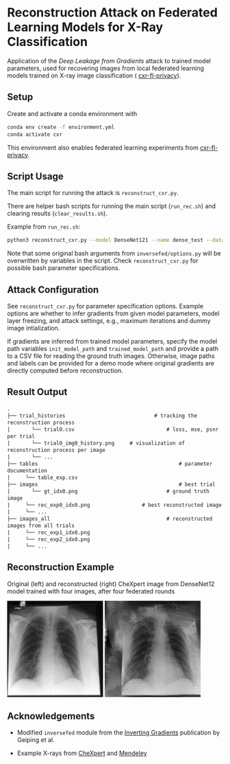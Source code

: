 # Reconstruction Attack on Federated Learning Models for X-Ray Classification

Application of the _Deep Leakage from Gradients_ attack to trained model parameters, used for recovering images from local federated learning models trained on X-ray image classification ( [cxr-fl-privacy](https://github.com/linev8k/cxr-fl-privacy)). 

## Setup

Create and activate a conda environment with
```sh
conda env create -f environment.yml
conda activate cxr
```
This environment also enables federated learning experiments from [cxr-fl-privacy](https://github.com/linev8k/cxr-fl-privacy).

## Script Usage

The main script for running the attack is ```reconstruct_cxr.py```.

There are helper bash scripts for running the main script (```run_rec.sh```) and clearing results (```clear_results.sh```).

Example from ```run_rec.sh```:

```sh
python3 reconstruct_cxr.py --model DenseNet121 --name dense_test --dataset ImageNet --optimizer adam --num_images 2 --save_image --deterministic
```

Note that some original bash arguments from ```inversefed/options.py``` will be overwritten by variables in the script. Check ```reconstruct_cxr.py``` for possible bash parameter specifications.

## Attack Configuration

See ```reconstruct_cxr.py``` for parameter specification options. Example options are whether to infer gradients from given model parameters, model layer freezing, and attack settings, e.g., maximum iterations and dummy image intialization. 

If gradients are inferred from trained model parameters, specify the model path variables ```init_model_path``` and ```trained_model_path``` and provide a path to a CSV file for reading the ground truth images. Otherwise, image paths and labels can be provided for a demo mode where original gradients are directly computed before reconstruction. 

## Result Output

```
.
├── trial_histories 							# tracking the reconstruction process
|		└── trial0.csv 								# loss, mse, psnr per trial
|		└── trial0_img0_history.png		# visualization of reconstruction process per image
|		└── ... 		
├── tables 											 	# parameter documentation
|	  └── table_exp.csv
├──	images 												# best trial
|		└── gt_idx0.png								# ground truth image
|	  └── rec_exp0_idx0.png					# best reconstructed image
|	  └── ...
├── images_all								 		# reconstructed images from all trials
|	  └── rec_exp1_idx0.png
|	  └── rec_exp2_idx0.png
|	  └── ...
```

## Reconstruction Example

Original (left) and reconstructed (right) CheXpert image from DenseNet12 model trained with four images, after four federated rounds

![Original](example_reconstruction/densenet_cl27_gt_img_idx1.png) ![Reconstruction](example_reconstruction/densenet_cl27_rec_img_exp0_idx1.png)



## Acknowledgements

* Modified ```inversefed``` module from the [Inverting Gradients](https://github.com/JonasGeiping/invertinggradients) publication by Geiping et al.

* Example X-rays from [CheXpert](https://stanfordmlgroup.github.io/competitions/chexpert/) and [Mendeley](https://data.mendeley.com/datasets/rscbjbr9sj/3)
